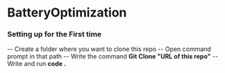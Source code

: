 # BatteryOptimization

### Setting up for the First time
-- Create a folder where you want to clone this repo
-- Open command prompt in that path
-- Write the command **Git Clone "URL of this repo"**
-- Write and run **code .**
